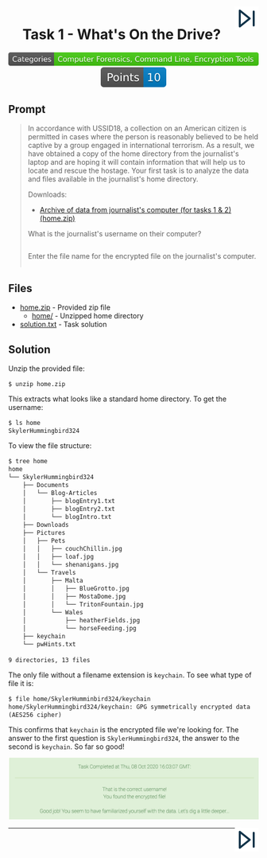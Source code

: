 <div align="center">
    <a href="/phase1/task2"><img src="/images/skip-forward.svg" align="right"></a>
</div>

<div align="center">

# Task 1 - What's On the Drive?

[![Categories Badge](/images/Categories-Computer%20Forensics%2C%20Command%20Line%2C%20Encryption%20Tools-BrightGreen.svg)](https://shields.io/)
[![Points Badge](/images/Points-10-blue.svg)](https://shields.io/)
</div>

## Prompt

> In accordance with USSID18, a collection on an American citizen is permitted in cases where the person is reasonably believed to be held captive by a group engaged in international terrorism. As a result, we have obtained a copy of the home directory from the journalist's laptop and are hoping it will contain information that will help us to locate and rescue the hostage. Your first task is to analyze the data and files available in the journalist's home directory.
>
> Downloads:
> * [Archive of data from journalist's computer (for tasks 1 & 2) (home.zip)](https://codebreaker.ltsnet.net/files/task1/home.zip)
>
> What is the journalist's username on their computer?  
> ```
> ```
>
> Enter the file name for the encrypted file on the journalist's computer.
> ```
> ```

## Files

* [home.zip](/phase1/task1/home.zip) - Provided zip file
    - [home/](/phase1/task1/home/) - Unzipped home directory
* [solution.txt](/phase1/task1/solution.txt) - Task solution

## Solution

Unzip the provided file:

```
$ unzip home.zip
```

This extracts what looks like a standard home directory. To get the username:

```
$ ls home
SkylerHummingbird324
```

To view the file structure:

```
$ tree home
home
└── SkylerHummingbird324
    ├── Documents
    │   └── Blog-Articles
    │       ├── blogEntry1.txt
    │       ├── blogEntry2.txt
    │       └── blogIntro.txt
    ├── Downloads
    ├── Pictures
    │   ├── Pets
    │   │   ├── couchChillin.jpg
    │   │   ├── loaf.jpg
    │   │   └── shenanigans.jpg
    │   └── Travels
    │       ├── Malta
    │       │   ├── BlueGrotto.jpg
    │       │   ├── MostaDome.jpg
    │       │   └── TritonFountain.jpg
    │       └── Wales
    │           ├── heatherFields.jpg
    │           └── horseFeeding.jpg
    ├── keychain
    └── pwHints.txt

9 directories, 13 files
```

The only file without a filename extension is `keychain`. To see what type of file it is:

```
$ file home/SkylerHumminbird324/keychain
home/SkylerHummingbird324/keychain: GPG symmetrically encrypted data (AES256 cipher)
```

This confirms that `keychain` is the encrypted file we're looking for. The answer to the first question is `SkylerHummingbird324`, the answer to the second is `keychain`. So far so good! 

<div align="center">

![Proof](images/proof.png)
</div>

<div align="center">
    <a href="/phase1/task2"><img src="/images/skip-forward.svg" align="right"></a>
</div>

---
